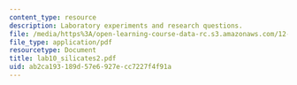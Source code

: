 ```yaml
---
content_type: resource
description: Laboratory experiments and research questions.
file: /media/https%3A/open-learning-course-data-rc.s3.amazonaws.com/12-108-structure-of-earth-materials-fall-2004/ab2ca193189d57e6927ecc7227f4f91a_lab10_silicates2.pdf
file_type: application/pdf
resourcetype: Document
title: lab10_silicates2.pdf
uid: ab2ca193-189d-57e6-927e-cc7227f4f91a
---
```

